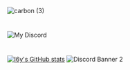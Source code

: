 ![carbon (3)](https://user-images.githubusercontent.com/97213130/196414435-06c9733e-3668-49c2-8b97-41a141973979.png)
#
![My Discord](https://discord-readme-badge.vercel.app/api?id=914882373110345728)
#
[![I6y's GitHub stats](https://github-readme-stats.vercel.app/api?username=Ixf1nity)](https://github.com/anuraghazra/github-readme-stats)
![Discord Banner 2](https://discordapp.com/api/guilds/913747614967689247/widget.png?style=banner2)
